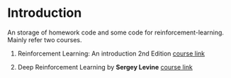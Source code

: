 # Introduction

An storage of homework code and some code for reinforcement-learning. Mainly refer two courses.  

1. Reinforcement Learning: An introduction 2nd Edition [course link](https://www.deepmind.com/learning-resources/introduction-to-reinforcement-learning-with-david-silver) 

2. Deep Reinforcement Learning by **Sergey Levine** [course link](http://rail.eecs.berkeley.edu/deeprlcourse/)


